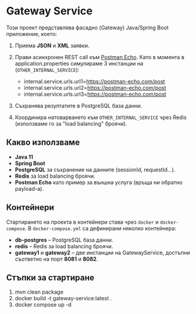 # Gateway Service

Този проект представлява фасадно (Gateway) Java/Spring Boot приложение, което:
1. Приема **JSON** и **XML** заявки.
2. Прави асинхронен REST call към [Postman Echo](https://postman-echo.com/post). Като в момента в application.properties симулираме 3 инстанции на (`OTHER_INTERNAL_SERVICE`):
    - internal.service.urls.url1=https://postman-echo.com/post
    - internal.service.urls.url2=https://postman-echo.com/post
    - internal.service.urls.url3=https://postman-echo.com/post

3. Съхранява резултатите в PostgreSQL база данни.
4. Координира натоварването към `OTHER_INTERNAL_SERVICE` чрез Redis (използваме го за "load balancing" броячи).

## Какво използваме
- **Java 11**
- **Spring Boot**
- **PostgreSQL** за съхранение на данните (sessionId, requestId...).
- **Redis** за load balancing броячи.
- **Postman Echo** като пример за външна услуга (връща ни обратно payload-a).

## Контейнери

Стартирането на проекта в контейнери става чрез `docker` и `docker-compose`. 
В `docker-compose.yml` са дефинирани няколко контейнера:
- **db-postgres** – PostgreSQL база данни.
- **redis** – Redis за load balancing броячи.
- **gateway1** и **gateway2** – две инстанции на GatewayService, достъпни съответно на порт **8081** и **8082**.

## Стъпки за стартиране

1. mvn clean package
2. docker build -t gateway-service:latest .
3. docker compose up -d

